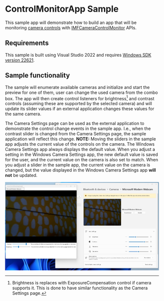 # ControlMonitorApp Sample

This sample app will demonstrate how to build an app that will be monitoring [camera controls](https://docs.microsoft.com/windows-hardware/drivers/stream/camera-control-properties) with [IMFCameraControlMonitor](https://docs.microsoft.com/windows/win32/api/mfidl/nn-mfidl-imfcameracontrolmonitor) APIs.

## Requirements
This sample is built using Visual Studio 2022 and requires [Windows SDK version 22621](https://developer.microsoft.com/en-us/windows/downloads/windows-sdk/).

## Sample functionality
The sample will enumerate available cameras and initialize and start the preview for one of them, user can change the used camera from the combo box.
The app will then create control listeners for brightness[^1] and contrast controls (assuming these are supported by the selected camera) and will update its slider values if an external application changes these values for the same camera.

[^1]: Brightness is replaces with ExposureCompensation control if camera supports it. This is done to have similar functionality as the Camera Settings page.

The Camera Settings page can be used as the external application to demonstrate the control change events in the sample app. I.e., when the contrast slider is changed from the Camera Settings page, the sample application will reflect this change.
**NOTE:** Moving the sliders in the sample app adjusts the current value of the controls on the camera. The Windows Camera Settings app always displays the default value. When you adjust a setting in the Windows Camera Settings app, the new default value is saved for the user, and the current value on the camera is also set to match. When you adjust a slider in the sample app, the current value on the camera is changed, but the value displayed in the Windows Camera Settings app **will not** be updated.

![Sample app in action with the Camera Settings page](content/CameraControlMonitorSampleApp_inaction.jpg)
